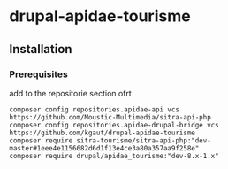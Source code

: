 # drupal-apidae-tourisme

## Installation

### Prerequisites 
add to the repositorie section ofrt

```
composer config repositories.apidae-api vcs https://github.com/Moustic-Multimedia/sitra-api-php
composer config repositories.apidae-drupal-bridge vcs https://github.com/kgaut/drupal-apidae-tourisme
composer require sitra-tourisme/sitra-api-php:"dev-master#1eee4e1156682d6d1f13e4ce3a80a357aa9f258e"
composer require drupal/apidae_tourisme:"dev-8.x-1.x"

``` 